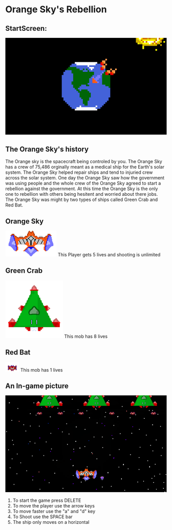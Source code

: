 # Orange Sky's Rebellion

## StartScreen:
![alt text](https://raw.githubusercontent.com/kccjay/OrangeSkys_Rebellion/master/assets/images/splash-6.png "Logo Title Text 1")

## The Orange Sky's history 
The Orange sky is the spacecraft being controled by you. The Orange Sky has a crew of 75,486 orginally meant as a medical ship for the Earth's solar system. The Orange Sky helped repair ships and tend to injuried crew across the solar system. One day the Orange Sky saw how the government was using people and the whole crew of the Orange Sky agreed to start a rebellion against the government. At this time the Orange Sky is the only one to rebellion with others being hesitent and worried about there jobs. The Orange Sky was might by two types of ships called Green Crab and Red Bat. 

## Orange Sky
![alt text](https://raw.githubusercontent.com/kccjay/OrangeSkys_Rebellion/master/assets/images/orange2.0-4.png "Logo Title Text 1")
This Player gets 5 lives and shooting is unlimited

## Green Crab
![alt text](https://raw.githubusercontent.com/kccjay/OrangeSkys_Rebellion/master/assets/images/triangle-2.png "Logo Title Text 1")
This mob has 8 lives 

## Red Bat
![alt text](https://raw.githubusercontent.com/kccjay/OrangeSkys_Rebellion/master/assets/images/red_troop-3.png "Logo Title Text 1")
This mob has 1 lives

## An In-game picture
![alt text](https://raw.githubusercontent.com/kccjay/OrangeSkys_Rebellion/master/assets/images/This%20is%20a%20gamme%20picture.PNG "Logo Title Text 1")
1) To start the game press DELETE
2) To move the player use the arrow keys 
3) To move faster use the "a" and "d" key
4) To Shoot use the SPACE bar 
5) The ship only moves on a horizontal
